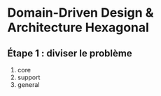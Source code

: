 # Domain-Driven Design & Architecture Hexagonal

## Étape 1 : diviser le problème

1. core
2. support
3. general